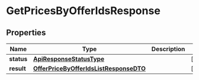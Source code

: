 

# GetPricesByOfferIdsResponse

## Properties

Name | Type | Description | Notes
------------ | ------------- | ------------- | -------------
**status** | [**ApiResponseStatusType**](ApiResponseStatusType.md) |  |  [optional]
**result** | [**OfferPriceByOfferIdsListResponseDTO**](OfferPriceByOfferIdsListResponseDTO.md) |  |  [optional]




